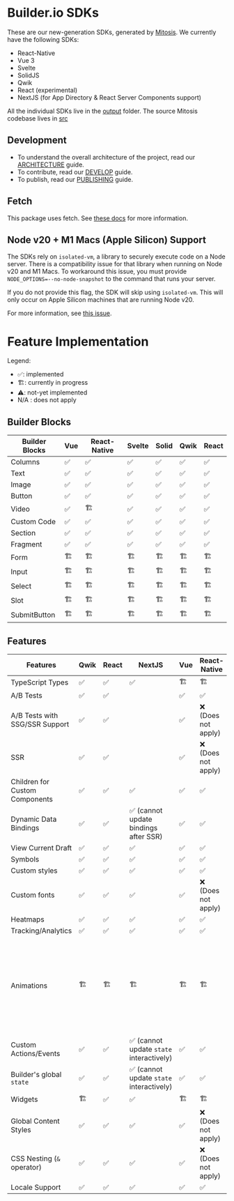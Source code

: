 # Builder.io SDKs

These are our new-generation SDKs, generated by [Mitosis](https://github.com/BuilderIO/mitosis). We currently have the following SDKs:

- React-Native
- Vue 3
- Svelte
- SolidJS
- Qwik
- React (experimental)
- NextJS (for App Directory & React Server Components support)

All the individual SDKs live in the [output](./output/) folder. The source Mitosis codebase lives in [src](./src/)

## Development

- To understand the overall architecture of the project, read our [ARCHITECTURE](./docs/ARCHITECTURE.md) guide.
- To contribute, read our [DEVELOP](./docs/DEVELOP.md) guide.
- To publish, read our [PUBLISHING](./docs/PUBLISHING.md) guide.

## Fetch

This package uses fetch. See [these docs](https://github.com/BuilderIO/this-package-uses-fetch/blob/main/README.md) for more information.

## Node v20 + M1 Macs (Apple Silicon) Support

The SDKs rely on `isolated-vm`, a library to securely execute code on a Node server. There is a compatibility issue for that library when running on Node v20 and M1 Macs. To workaround this issue, you must provide `NODE_OPTIONS=--no-node-snapshot` to the command that runs your server.

If you do not provide this flag, the SDK will skip using `isolated-vm`. This will only occur on Apple Silicon machines that are running Node v20.

For more information, see [this issue](https://github.com/laverdet/isolated-vm/issues/424#issuecomment-1864629126).

# Feature Implementation

Legend:

- ✅: implemented
- 🏗: currently in progress
- ⚠️: not-yet implemented
- N/A : does not apply

## Builder Blocks

| Builder Blocks | Vue | React-Native | Svelte | Solid | Qwik | React |
| -------------- | --- | ------------ | ------ | ----- | ---- | ----- |
| Columns        | ✅  | ✅           | ✅     | ✅    | ✅   | ✅    |
| Text           | ✅  | ✅           | ✅     | ✅    | ✅   | ✅    |
| Image          | ✅  | ✅           | ✅     | ✅    | ✅   | ✅    |
| Button         | ✅  | ✅           | ✅     | ✅    | ✅   | ✅    |
| Video          | ✅  | 🏗            | ✅     | ✅    | ✅   | ✅    |
| Custom Code    | ✅  | ✅           | ✅     | ✅    | ✅   | ✅    |
| Section        | ✅  | ✅           | ✅     | ✅    | ✅   | ✅    |
| Fragment       | ✅  | ✅           | ✅     | ✅    | ✅   | ✅    |
| Form           | 🏗   | 🏗            | 🏗      | 🏗     | 🏗    | 🏗     |
| Input          | 🏗   | 🏗            | 🏗      | 🏗     | 🏗    | 🏗     |
| Select         | 🏗   | 🏗            | 🏗      | 🏗     | 🏗    | 🏗     |
| Slot           | 🏗   | 🏗            | 🏗      | 🏗     | 🏗    | 🏗     |
| SubmitButton   | 🏗   | 🏗            | 🏗      | 🏗     | 🏗    | 🏗     |

## Features

| Features                       | Qwik | React | NextJS                                   | Vue | React-Native        | Svelte | Solid | Details                                                                                                 |
| ------------------------------ | ---- | ----- | ---------------------------------------- | --- | ------------------- | ------ | ----- | ------------------------------------------------------------------------------------------------------- |
| TypeScript Types               | ✅   | ✅    | ✅                                       | 🏗   | 🏗                   | ✅     | 🏗     |                                                                                                         |
| A/B Tests                      | ✅   | ✅    |                                          | ✅  | ✅                  | ✅     | ✅    |                                                                                                         |
| A/B Tests with SSG/SSR Support | ✅   | ✅    |                                          | ✅  | ❌ (Does not apply) | ✅     | ✅    |                                                                                                         |
| SSR                            | ✅   | ✅    |                                          | ✅  | ❌ (Does not apply) | ✅     | ✅    |                                                                                                         |
| Children for Custom Components | ✅   | ✅    | ✅                                       | ✅  | ✅                  | ✅     | ✅    |                                                                                                         |
| Dynamic Data Bindings          | ✅   | ✅    | ✅ (cannot update bindings after SSR)    | ✅  | ✅                  | ✅     | ✅    |                                                                                                         |
| View Current Draft             | ✅   | ✅    | ✅                                       | ✅  | ✅                  | ✅     | ✅    |                                                                                                         |
| Symbols                        | ✅   | ✅    | ✅                                       | ✅  | ✅                  | ✅     | ✅    |                                                                                                         |
| Custom styles                  | ✅   | ✅    | ✅                                       | ✅  | ✅                  | ✅     | ✅    |                                                                                                         |
| Custom fonts                   | ✅   | ✅    | ✅                                       | ✅  | ❌ (Does not apply) | ✅     | ✅    |                                                                                                         |
| Heatmaps                       | ✅   | ✅    | ✅                                       | ✅  | ✅                  | ✅     | ✅    |                                                                                                         |
| Tracking/Analytics             | ✅   | ✅    | ✅                                       | ✅  | ✅                  | ✅     | ✅    |                                                                                                         |
| Animations                     | 🏗    | 🏗     | 🏗                                        | 🏗   | 🏗                   | 🏗      | 🏗     | Custom animation components are supported, but Builder.io's "animations" tab is currently not supported |
| Custom Actions/Events          | ✅   | ✅    | ✅ (cannot update `state` interactively) | ✅  | ✅                  | ✅     | ✅    |                                                                                                         |
| Builder's global `state`       | ✅   | ✅    | ✅ (cannot update `state` interactively) | ✅  | ✅                  | ✅     | ✅    |
| Widgets                        | 🏗    | ✅    | ✅                                       | 🏗   | 🏗                   | 🏗      | 🏗     |                                                                                                         |
| Global Content Styles          | ✅   | ✅    | ✅                                       | ✅  | ❌ (Does not apply) | ✅     | ✅    |                                                                                                         |
| CSS Nesting (`&` operator)     | ✅   | ✅    | ✅                                       | ✅  | ❌ (Does not apply) | ✅     | ✅    |                                                                                                         |
| Locale Support                 | ✅   | ✅    | ✅                                       | ✅  | ✅                  | ✅     | ✅    |                                                                                                         |
